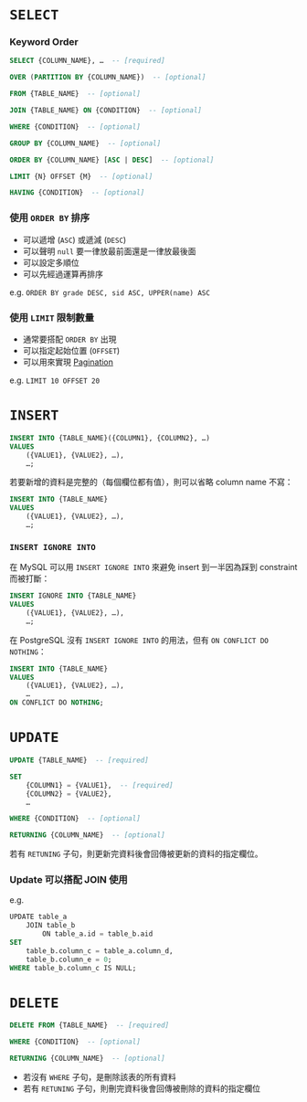 # `SELECT`

### Keyword Order

```SQL
SELECT {COLUMN_NAME}, …  -- [required]

OVER (PARTITION BY {COLUMN_NAME})  -- [optional]

FROM {TABLE_NAME}  -- [optional]

JOIN {TABLE_NAME} ON {CONDITION}  -- [optional]

WHERE {CONDITION}  -- [optional]

GROUP BY {COLUMN_NAME}  -- [optional]

ORDER BY {COLUMN_NAME} [ASC | DESC]  -- [optional]

LIMIT {N} OFFSET {M}  -- [optional]

HAVING {CONDITION}  -- [optional]
```

### 使用 `ORDER BY` 排序

- 可以遞增 (`ASC`) 或遞減 (`DESC`)
- 可以聲明 `null` 要一律放最前面還是一律放最後面
- 可以設定多順位
- 可以先經過運算再排序

e.g. `ORDER BY grade DESC, sid ASC, UPPER(name) ASC`

### 使用 `LIMIT` 限制數量

- 通常要搭配 `ORDER BY` 出現
- 可以指定起始位置 (`OFFSET`)
- 可以用來實現 [Pagination](</Database/Pagination.md#Offset Pagination>)

e.g. `LIMIT 10 OFFSET 20`

# `INSERT`

```SQL
INSERT INTO {TABLE_NAME}({COLUMN1}, {COLUMN2}, …)
VALUES
    ({VALUE1}, {VALUE2}, …),
    …;
```

若要新增的資料是完整的（每個欄位都有值），則可以省略 column name 不寫：

```SQL
INSERT INTO {TABLE_NAME}
VALUES
    ({VALUE1}, {VALUE2}, …),
    …;
```

### `INSERT IGNORE INTO`

在 MySQL 可以用 `INSERT IGNORE INTO` 來避免 insert 到一半因為踩到 constraint 而被打斷：

```SQL
INSERT IGNORE INTO {TABLE_NAME}
VALUES
    ({VALUE1}, {VALUE2}, …),
    …;
```

在 PostgreSQL 沒有 `INSERT IGNORE INTO` 的用法，但有 `ON CONFLICT DO NOTHING`：

```SQL
INSERT INTO {TABLE_NAME}
VALUES
    ({VALUE1}, {VALUE2}, …),
    …
ON CONFLICT DO NOTHING;
```

# `UPDATE`

```SQL
UPDATE {TABLE_NAME}  -- [required]

SET
    {COLUMN1} = {VALUE1},  -- [required]
    {COLUMN2} = {VALUE2},
    …

WHERE {CONDITION}  -- [optional]

RETURNING {COLUMN_NAME}  -- [optional]
```

若有 `RETUNING` 子句，則更新完資料後會回傳被更新的資料的指定欄位。

### Update 可以搭配 JOIN 使用

e.g.

```SQL
UPDATE table_a
    JOIN table_b
        ON table_a.id = table_b.aid
SET
    table_b.column_c = table_a.column_d,
    table_b.column_e = 0;
WHERE table_b.column_c IS NULL;
```

# `DELETE`

```SQL
DELETE FROM {TABLE_NAME}  -- [required]

WHERE {CONDITION}  -- [optional]

RETURNING {COLUMN_NAME}  -- [optional]
```

- 若沒有 `WHERE` 子句，是刪除該表的所有資料
- 若有 `RETUNING` 子句，則刪完資料後會回傳被刪除的資料的指定欄位
